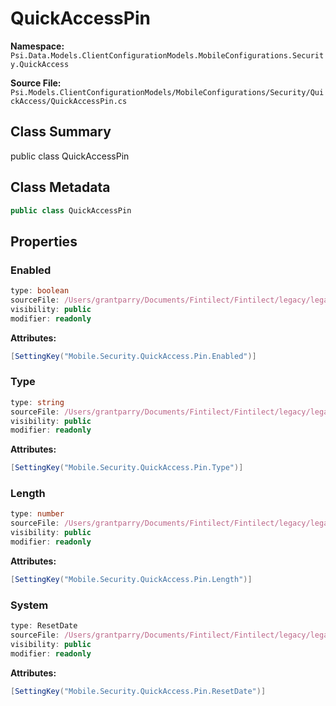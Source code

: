 # QuickAccessPin

**Namespace:** `Psi.Data.Models.ClientConfigurationModels.MobileConfigurations.Security.QuickAccess`

**Source File:** `Psi.Models.ClientConfigurationModels/MobileConfigurations/Security/QuickAccess/QuickAccessPin.cs`

## Class Summary

public class QuickAccessPin

## Class Metadata

```typescript
public class QuickAccessPin
```

## Properties

### Enabled

```typescript
type: boolean
sourceFile: /Users/grantparry/Documents/Fintilect/Fintilect/legacy/legacy-apis/Psi.Models.ClientConfigurationModels/MobileConfigurations/Security/QuickAccess/QuickAccessPin.cs
visibility: public
modifier: readonly
```

**Attributes:**
```csharp
[SettingKey("Mobile.Security.QuickAccess.Pin.Enabled")]
```

### Type

```typescript
type: string
sourceFile: /Users/grantparry/Documents/Fintilect/Fintilect/legacy/legacy-apis/Psi.Models.ClientConfigurationModels/MobileConfigurations/Security/QuickAccess/QuickAccessPin.cs
visibility: public
modifier: readonly
```

**Attributes:**
```csharp
[SettingKey("Mobile.Security.QuickAccess.Pin.Type")]
```

### Length

```typescript
type: number
sourceFile: /Users/grantparry/Documents/Fintilect/Fintilect/legacy/legacy-apis/Psi.Models.ClientConfigurationModels/MobileConfigurations/Security/QuickAccess/QuickAccessPin.cs
visibility: public
modifier: readonly
```

**Attributes:**
```csharp
[SettingKey("Mobile.Security.QuickAccess.Pin.Length")]
```

### System

```typescript
type: ResetDate
sourceFile: /Users/grantparry/Documents/Fintilect/Fintilect/legacy/legacy-apis/Psi.Models.ClientConfigurationModels/MobileConfigurations/Security/QuickAccess/QuickAccessPin.cs
visibility: public
modifier: readonly
```

**Attributes:**
```csharp
[SettingKey("Mobile.Security.QuickAccess.Pin.ResetDate")]
```
